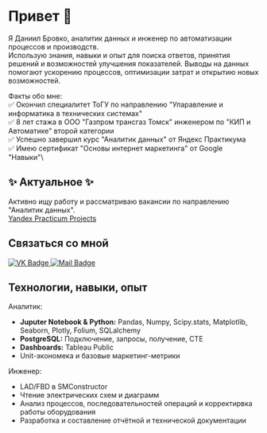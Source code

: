 # Привет 👋
Я Даниил Бровко, аналитик данных и инженер по автоматизации процессов и производств.\
Использую знания, навыки и опыт для поиска ответов, принятия решений и возможностей улучшения показателей.
Выводы на данных помогают ускорению процессов, оптимизации затрат и открытию новых возможностей.

Факты обо мне:\
✅ Окончил специалитет ТоГУ по направлению "Упаравление и информатика в технических системах"\
✅ 8 лет стажа в ООО "Газпром трансгаз Томск" инженером по "КИП и Автоматике" второй категории\
✅ Успешно завершил курс "Аналитик данных" от Яндекс Практикума\
✅ Имею сертификат "Основы интернет маркетинга" от Google "Навыки"\

## ✨ Актуальное ✨
Активно ищу работу и рассматриваю вакансии по направлению "Аналитик данных".\
[Yandex Practicum Projects](https://github.com/Linecore/Yandex_Practicum_DA)

## Связаться со мной

<div id="badges">
  <a href="https://vk.cc/cvpAhH">
    <img src="https://img.shields.io/badge/VK.COM-blue?style=flat&logo=VK.COM&color=blue" alt="VK Badge"/>
  </a>
  <a href="mailto:lans-fx@rambler.ru&body=привет?subject=Привет, Я пишу тебе с github и хочу спросить: ">
    <img src="https://img.shields.io/badge/%40mail-me-%23FF8C00?style=flat&logo=mail&labelColor=%23FF8C00&color=%23696969" alt="Mail Badge"/>
  </a>
</div>

## Технологии, навыки, опыт

Аналитик:
- **Juputer Notebook & Python:** Pandas, Numpy, Scipy.stats, Matplotlib, Seaborn, Plotly, Folium, SQLalchemy
- **PostgreSQL:** Подключение, запросы, получение, CTE
- **Dashboards:** Tableau Public
- Unit-экономека и базовые маркетинг-метрики


Инженер:
- LAD/FBD в SMConstructor
- Чтение электрических схем и диаграмм
- Анализ процессов, последовательностей операций и корректирвка работы оборудования
- Разработка и составление отчётной и технической документации

